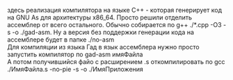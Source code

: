 здесь реализация компилятора на языке C++ - которая генерирует код на GNU As для архитектуры x86_64. Просто решили отделить ассемблер от всего остального.  Обычно собирается по g++ ./*.cpp -O3 -s -o ./gad-asm. Ну а версия без поддержки генерации кода на ассемблере будет в папке ./no-asm   
Для компиляции из языка Гад в язык ассемблера нужно просто запустить компилятор по gad-asm имяФайла  
А потом получившийся файо с расширением .s откомпилировать по gcc ./ИмяФайла.s -no-pie -s -o ./ИмяПриложения

